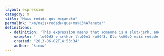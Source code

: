 ```yaml
---
layout: expression
category: m
title: "Mais rodada que maçaneta"
permalink: "/m/mais+rodada+que+ma%C3%A7aneta/"
definitions:
  - definition: "This expression means that someone is a slut/jerk, and has hooked up with lots of people. It's a joke with ma\u00e7anetas (door knobs), that are 'handled' by many different hands."
    example: "- \u00d3 o Arthur l\u00e1 \u00f3. Ele \u00e9 mais rodado que ma\u00e7aneta. \n\n- Sabia que a Maria j\u00e1 passou em mais m\u00e3os que ma\u00e7aneta?"
    created: "2013-06-02T14:53:34"
    author: "kinow"
---
```

